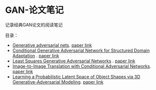 # GAN-论文笔记
记录经典GAN论文的阅读笔记

目录：
- [Generative adversarial nets](https://github.com/heiretodemon/GAN-/blob/master/Generative%20Adversarial%20Nets.md). [paper link](http://papers.nips.cc/paper/5423-generative-adversarial-nets.pdf)
- [Conditional Generative Adversarial Network for Structured Domain Adaptation](https://github.com/heiretodemon/GAN/tree/master/Conditional%20Generative%20Adversarial%20Network%20for%20Structured%20Domain%20Adaptation) .
[paper link](http://openaccess.thecvf.com/content_cvpr_2018/html/Hong_Conditional_Generative_Adversarial_CVPR_2018_paper.html)
- [Least Squares Generative Adversarial Networks](https://github.com/heiretodemon/GAN/tree/master/LSGAN) .  [paper link](http://openaccess.thecvf.com/content_iccv_2017/html/Mao_Least_Squares_Generative_ICCV_2017_paper.html)
- [Image-to-Image Translation with Conditional Adversarial Networks](https://github.com/heiretodemon/GAN/tree/master/Image-to-Image%20Translation%20with%20Conditional%20Adversarial%20Networks).  [paper link](http://openaccess.thecvf.com/content_cvpr_2017/html/Isola_Image-To-Image_Translation_With_CVPR_2017_paper.html)
- [Learning a Probabilistic Latent Space of Object Shapes via 3D Generative-Adversarial Modeling](https://github.com/heiretodemon/GAN/tree/master/3D-GAN).    [paper link](http://papers.nips.cc/paper/6096-learning-a-probabilistic-latent-space-of-object-shapes-via-3d-generative-adversarial-modeling.pdf)
